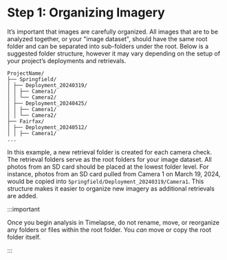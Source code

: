 # Step 1: Organizing Imagery

It’s important that images are carefully organized. All images that are to be analyzed together, or your "image dataset", should have the same root folder and can be separated into sub-folders under the root. Below is a suggested folder structure, however it may vary depending on the setup of your project’s deployments and retrievals.

```
ProjectName/
├── Springfield/
│ ├── Deployment_20240319/
│ │ ├── Camera1/
│ │ └── Camera2/
│ ├── Deployment_20240425/
│ │ ├── Camera1/
│ │ └── Camera2/
├── Fairfax/
│ ├── Deployment_20240512/
│ │ ├── Camera1/
...
```

In this example, a new retrieval folder is created for each camera check. The retrieval folders serve as the root folders for your image dataset. All photos from an SD card should be placed at the lowest folder level. For instance, photos from an SD card pulled from Camera 1 on March 19, 2024, would be copied into `Springfield/Deployment_20240319/Camera1`. This structure makes it easier to organize new imagery as additional retrievals are added.

:::important

Once you begin analysis in Timelapse, do not rename, move, or reorganize any folders or files within the root folder. You _can_ move or copy the root folder itself.

:::
